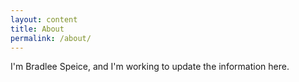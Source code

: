 ```yaml
---
layout: content
title: About
permalink: /about/
---
```


I'm Bradlee Speice, and I'm working to update the information here.

